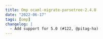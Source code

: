 ```yaml
---
title: Omp ocaml-migrate-parsetree-2.4.0
date: "2022-06-17"
tags: [omp]
changelog: |
  - Add support for 5.0 (#122, @pitag-ha)
---
```


